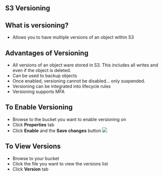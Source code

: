 ## S3 Versioning

## What is versioning?
- Allows you to have multiple versions of an object within S3

## Advantages of Versioning
- All versions of an object ware stored in S3.  This includes all writes and even if the object is deleted.
- Can be used to backup objects
- Once enabled, versioning cannot be disabled... only suspended.
- Versioning can be integrated into lifecycle rules
- Versioning supports MFA

## To Enable Versioning
- Browse to the bucket you want to enable versioning on
- Click **Properties** tab
- Click **Enable** and the **Save changes** button
![](2021-12-12-14-13-41.png)

## To View Versions
- Browse to your bucket
- Click the file you want to view the versions list
- Click **Version** tab
